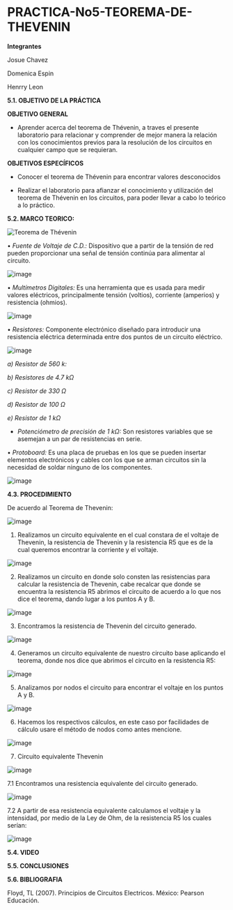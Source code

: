 # PRACTICA-No5-TEOREMA-DE-THEVENIN

**Integrantes**

Josue Chavez

Domenica Espin

Henrry Leon

**5.1. OBJETIVO DE LA PRÁCTICA**

**OBJETIVO GENERAL**

-  Aprender  acerca del teorema de Thévenin, a traves el presente laboratorio para relacionar y comprender de mejor manera la relación con los conocimientos previos para la resolución de los circuitos en  cualquier campo que se requieran.

**OBJETIVOS ESPECÍFICOS**

- Conocer el teorema de Thévenin para encontrar valores desconocidos

-  Realizar el laboratorio para afianzar el conocimiento y utilización del teorema de Thévenin en los circuitos, para poder llevar a cabo lo teórico a lo práctico.

**5.2. MARCO TEORICO:**

![Teorema de Thévenin](https://user-images.githubusercontent.com/116777118/211019427-f63c6ad2-a125-4f94-bd3b-5638a3f749c8.png)

• *Fuente de Voltaje de C.D.:* Dispositivo que a partir de la tensión de red pueden proporcionar una señal de tensión continúa para alimentar al circuito.

![image](https://user-images.githubusercontent.com/116777118/202655992-b76f28ec-5b39-40c2-972a-ab07f4078448.png)

• *Multímetros Digitales:* Es una herramienta que es usada para medir valores eléctricos, principalmente tensión (voltios), corriente (amperios) y resistencia (ohmios).

![image](https://user-images.githubusercontent.com/116777118/202656052-21cb49c9-117a-46d3-a033-ba19b86a50ed.png)

• *Resistores:* Componente electrónico diseñado para introducir una resistencia eléctrica determinada entre dos puntos de un circuito eléctrico.

![image](https://user-images.githubusercontent.com/116777118/202656190-eb7c02f1-032c-4da9-aa9d-735a50956092.png)

*a) Resistor de 560 k:*

*b) Resistores de 4.7 kΩ*

*c) Resistor de 330 Ω*

*d) Resistor de 100 Ω*

*e) Resistor de 1 kΩ*

- *Potenciómetro de precisión de 1 kΩ:* Son resistores variables que se asemejan a un par de resistencias en serie. 

• *Protoboard:* Es una placa de pruebas en los que se pueden insertar elementos electrónicos y cables con los que se arman circuitos sin la necesidad de soldar ninguno de los componentes.

![image](https://user-images.githubusercontent.com/116777118/202656481-fff9b413-cfc1-4586-9ab8-bdf0a4e3c9f5.png)

**4.3. PROCEDIMIENTO**

De acuerdo al Teorema de Thevenin:

![image](https://user-images.githubusercontent.com/116777118/211020969-1f36d574-e246-45d7-b43c-6c93014f76a2.png)

1.	Realizamos un circuito equivalente en el cual constara de el voltaje de Thevenin, la resistencia de Thevenin y la resistencia R5 que es de la cual queremos encontrar la corriente y el voltaje. 

![image](https://user-images.githubusercontent.com/116777118/211021124-37f519a9-ac23-40bf-8235-95121c970ac3.png)

2.	Realizamos un circuito en donde solo consten las resistencias para calcular la resistencia de Thevenin, cabe recalcar que donde se encuentra la resistencia R5 abrimos el circuito de acuerdo a lo que nos dice el teorema, dando lugar a los puntos A y B. 

![image](https://user-images.githubusercontent.com/116777118/211021205-3cae1938-740b-4ff1-b718-a2827958c9c2.png)

3.	Encontramos la resistencia de Thevenin del circuito generado. 

![image](https://user-images.githubusercontent.com/116777118/211021377-d1976477-983e-44da-b73a-a9c53f020326.png)

4.	Generamos un circuito equivalente de nuestro circuito base aplicando el teorema, donde nos dice que abrimos el circuito en la resistencia R5:

![image](https://user-images.githubusercontent.com/116777118/211021446-95de864d-aa47-4b35-a21a-82b6f1da199e.png)

5.	Analizamos por nodos el circuito para encontrar el voltaje en los puntos A y B.
 
![image](https://user-images.githubusercontent.com/116777118/211021538-29a0b89c-3333-4428-b421-6dea6920e961.png)

6.	Hacemos los respectivos cálculos, en este caso por facilidades de cálculo usare el método de nodos como antes mencione. 

![image](https://user-images.githubusercontent.com/116777118/211021740-b41bae29-0914-42df-bf1d-d19a89f8c790.png)

7.	Circuito equivalente Thevenin

![image](https://user-images.githubusercontent.com/116777118/211021879-3c1bc194-1072-48e6-80e2-876e8fa7ce46.png)

7.1 Encontramos una resistencia equivalente del circuito generado.

![image](https://user-images.githubusercontent.com/116777118/211022032-486ef016-9b83-4e54-a332-d860e6a1cd56.png)

7.2 A partir de esa resistencia equivalente calculamos el voltaje y la intensidad, por medio de la Ley de Ohm, de la resistencia R5 los cuales serían:

![image](https://user-images.githubusercontent.com/116777118/211022171-858bb564-9380-422a-93bd-ae5ea4be4012.png)



**5.4. VIDEO**


**5.5. CONCLUSIONES**


**5.6. BIBLIOGRAFIA**

Floyd, TL (2007). Principios de Circuitos Electricos. México: Pearson Educación.





























